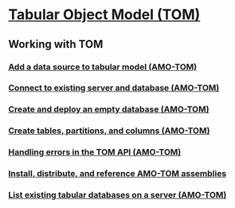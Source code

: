 # [Tabular Object Model (TOM)](introduction-to-the-tabular-object-model-tom-in-analysis-services-amo.md)
## Working with TOM
### [Add a data source to tabular model (AMO-TOM)](add-a-data-source-to-tabular-model-analysis-services-amo-tom.md)
### [Connect to existing server and database (AMO-TOM)](connect-to-existing-analysis-services-tabular-server-and-database.md)
### [Create and deploy an empty database (AMO-TOM)](create-and-deploy-an-empty-database-analysis-services-amo-tom.md)
### [Create tables, partitions, and columns (AMO-TOM)](create-tables-partitions-and-columns-in-a-tabular-model.md)
### [Handling errors in the TOM API (AMO-TOM)](handling-errors-in-the-tom-api-analysis-services-amo-tom.md)
### [Install, distribute, and reference AMO-TOM assemblies](install-distribute-and-reference-the-tabular-object-model.md)
### [List existing tabular databases on a server (AMO-TOM)](list-existing-databases-on-a-tabular-server-analysis-services-amo-tom.md)